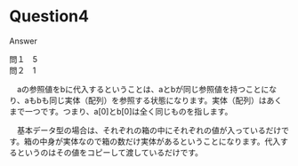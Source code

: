 # Question4

Answer

問１　5  
問２　1  

　aの参照値をbに代入するということは、aとbが同じ参照値を持つことになり、aもbも同じ実体（配列）を参照する状態になります。実体（配列）はあくまで一つです。つまり、a[0]とb[0]は全く同じものを指します。

　基本データ型の場合は、それぞれの箱の中にそれぞれの値が入っているだけです。箱の中身が実体なので箱の数だけ実体があるということになります。代入するというのはその値をコピーして渡しているだけです。
